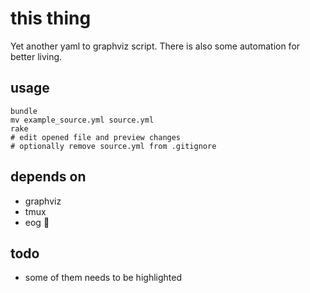 # this thing

Yet another yaml to graphviz script.
There is also some automation for better living.

## usage

```
bundle
mv example_source.yml source.yml
rake
# edit opened file and preview changes
# optionally remove source.yml from .gitignore

```

## depends on

- graphviz
- tmux
- eog :honeybee:

## todo

- some of them needs to be highlighted
